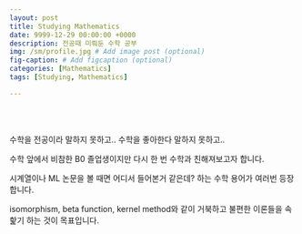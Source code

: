 ```yaml
---
layout: post
title: Studying Mathematics
date: 9999-12-29 00:00:00 +0000
description: 전공때 미뤄둔 수학 공부
img: /sm/profile.jpg # Add image post (optional)
fig-caption: # Add figcaption (optional)
categories: [Mathematics]
tags: [Studying, Mathematics]

---
```


<br/>

<br/>

수학을 전공이라 말하지 못하고.. 수학을 좋아한다 말하지 못하고..  
  
수학 앞에서 비참한 B0 졸업생이지만 다시 한 번 수학과 친해져보고자 합니다.  
  
시계열이나 ML 논문을 볼 때면 어디서 들어본거 같은데? 하는 수학 용어가 여러번 등장합니다.  
  
isomorphism, beta function, kernel method와 같이 거북하고 불편한 이론들을 속핥기 하는 것이 목표입니다.  
  
<br/>

<br/>
